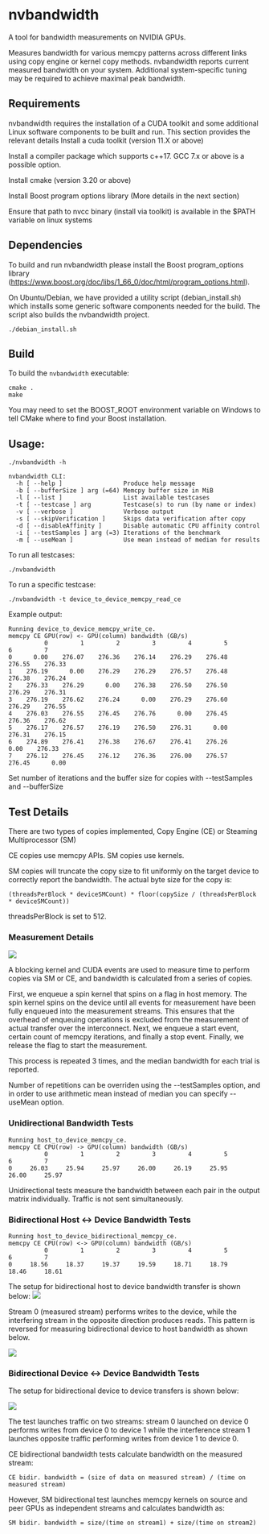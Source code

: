 # nvbandwidth
A tool for bandwidth measurements on NVIDIA GPUs.

Measures bandwidth for various memcpy patterns across different links using copy engine or kernel copy methods.
nvbandwidth reports current measured bandwidth on your system. Additional system-specific tuning may be required to achieve maximal peak bandwidth.

## Requirements
nvbandwidth requires the installation of a CUDA toolkit and some additional Linux software components to be built and run. This section provides the relevant details
Install a cuda toolkit (version 11.X or above)

Install a compiler package which supports c++17. GCC 7.x or above is a possible option.

Install cmake (version 3.20 or above)

Install Boost program options library (More details in the next section)

Ensure that path to nvcc binary (install via toolkit) is available in the $PATH variable on linux systems


## Dependencies
To build and run nvbandwidth please install the Boost program_options library (https://www.boost.org/doc/libs/1_66_0/doc/html/program_options.html).

On Ubuntu/Debian, we have provided a utility script (debian_install.sh) which installs some generic software components needed for the build.
The script also builds the nvbandwidth project.
```
./debian_install.sh
```


## Build
To build the `nvbandwidth` executable:
```
cmake .
make
```
You may need to set the BOOST_ROOT environment variable on Windows to tell CMake where to find your Boost installation.

## Usage:
```
./nvbandwidth -h

nvbandwidth CLI:
  -h [ --help ]                 Produce help message
  -b [ --bufferSize ] arg (=64) Memcpy buffer size in MiB
  -l [ --list ]                 List available testcases
  -t [ --testcase ] arg         Testcase(s) to run (by name or index)
  -v [ --verbose ]              Verbose output
  -s [ --skipVerification ]     Skips data verification after copy
  -d [ --disableAffinity ]      Disable automatic CPU affinity control
  -i [ --testSamples ] arg (=3) Iterations of the benchmark
  -m [ --useMean ]              Use mean instead of median for results
```
To run all testcases:
```
./nvbandwidth
```

To run a specific testcase:
```
./nvbandwidth -t device_to_device_memcpy_read_ce
```
Example output:
```
Running device_to_device_memcpy_write_ce.
memcpy CE GPU(row) <- GPU(column) bandwidth (GB/s)
          0         1         2         3         4         5         6         7
0      0.00    276.07    276.36    276.14    276.29    276.48    276.55    276.33
1    276.19      0.00    276.29    276.29    276.57    276.48    276.38    276.24
2    276.33    276.29      0.00    276.38    276.50    276.50    276.29    276.31
3    276.19    276.62    276.24      0.00    276.29    276.60    276.29    276.55
4    276.03    276.55    276.45    276.76      0.00    276.45    276.36    276.62
5    276.17    276.57    276.19    276.50    276.31      0.00    276.31    276.15
6    274.89    276.41    276.38    276.67    276.41    276.26      0.00    276.33
7    276.12    276.45    276.12    276.36    276.00    276.57    276.45      0.00
```

Set number of iterations and the buffer size for copies with --testSamples and --bufferSize

## Test Details
There are two types of copies implemented, Copy Engine (CE) or Steaming Multiprocessor (SM)

CE copies use memcpy APIs. SM copies use kernels.

SM copies will truncate the copy size to fit uniformly on the target device to correctly report the bandwidth. The actual byte size for the copy is:
```
(threadsPerBlock * deviceSMCount) * floor(copySize / (threadsPerBlock * deviceSMCount))
```

threadsPerBlock is set to 512.

### Measurement Details
![](diagrams/measurement.png)

A blocking kernel and CUDA events are used to measure time to perform copies via SM or CE, and bandwidth is calculated from a series of copies.

First, we enqueue a spin kernel that spins on a flag in host memory. The spin kernel spins on the device until all events for measurement have been fully enqueued into the measurement streams. This ensures that the overhead of enqueuing operations is excluded from the measurement of actual transfer over the interconnect. Next, we enqueue a start event, certain count of memcpy iterations, and finally a stop event. Finally, we release the flag to start the measurement.

This process is repeated 3 times, and the median bandwidth for each trial is reported.

Number of repetitions can be overriden using the --testSamples option, and in order to use arithmetic mean instead of median you can specify --useMean option.

### Unidirectional Bandwidth Tests
```
Running host_to_device_memcpy_ce.
memcpy CE CPU(row) -> GPU(column) bandwidth (GB/s)
          0         1         2         3         4         5         6         7
0     26.03     25.94     25.97     26.00     26.19     25.95     26.00     25.97
```

Unidirectional tests measure the bandwidth between each pair in the output matrix individually. Traffic is not sent simultaneously.

### Bidirectional Host <-> Device Bandwidth Tests
```
Running host_to_device_bidirectional_memcpy_ce.
memcpy CE CPU(row) <-> GPU(column) bandwidth (GB/s)
          0         1         2         3         4         5         6         7
0     18.56     18.37     19.37     19.59     18.71     18.79     18.46     18.61
```

The setup for bidirectional host to device bandwidth transfer is shown below:
![](diagrams/HtoDBidir.png)

Stream 0 (measured stream) performs writes to the device, while the interfering stream in the opposite direction produces reads. This pattern is reversed for measuring bidirectional device to host bandwidth as shown below.

![](diagrams/DtoHBidir.png)

### Bidirectional Device <-> Device Bandwidth Tests
The setup for bidirectional device to device transfers is shown below:

![](diagrams/DtoDBidir.png)

The test launches traffic on two streams: stream 0 launched on device 0 performs writes from device 0 to device 1 while the interference stream 1 launches opposite traffic performing writes from device 1 to device 0.

CE bidirectional bandwidth tests calculate bandwidth on the measured stream:
```
CE bidir. bandwidth = (size of data on measured stream) / (time on measured stream)
```
However, SM bidirectional test launches memcpy kernels on source and peer GPUs as independent streams and calculates bandwidth as:
```
SM bidir. bandwidth = size/(time on stream1) + size/(time on stream2)
```

